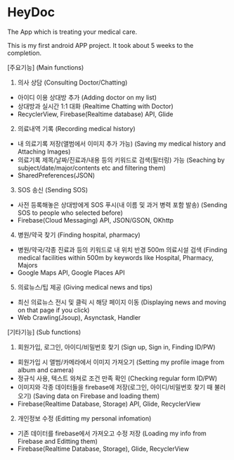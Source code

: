 # HeyDoc
The App which is treating your medical care.

This is my first android APP project.
It took about 5 weeks to the completion.

[주요기능] (Main functions)
1. 의사 상담 (Consulting Doctor/Chatting)
- 아이디 이용 상대방 추가 (Adding doctor on my list)
- 상대방과 실시간 1:1 대화 (Realtime Chatting with Doctor)
- RecyclerView, Firebase(Realtime database) API, Glide

2. 의료내역 기록 (Recording medical history)
- 내 의료기록 저장(앨범에서 이미지 추가 가능) (Saving my medical history and Attaching Images)
- 의료기록 제목/날짜/진료과/내용 등의 키워드로 검색(필터링) 가능 (Seaching by subject/date/major/contents etc and filtering them)
- SharedPreferences(JSON)

3. SOS 송신 (Sending SOS)
- 사전 등록해놓은 상대방에게 SOS 푸시(내 이름 및 과거 병력 포함 발송) (Sending SOS to people who selected before)
- Firebase(Cloud Messaging) API, JSON/GSON, OKhttp

4. 병원/약국 찾기 (Finding hospital, pharmacy)
- 병원/약국/각종 진료과 등의 키워드로 내 위치 반경 500m 의료시설 검색 (Finding medical facilities within 500m by keywords like Hospital, Pharmacy, Majors
- Google Maps API, Google Places API

5. 의료뉴스/팁 제공 (Giving medical news and tips)
- 최신 의료뉴스 전시 및 클릭 시 해당 페이지 이동 (Displaying news and moving on that page if you click)
- Web Crawling(Jsoup), Asynctask, Handler

[기타기능] (Sub functions)
1. 회원가입, 로그인, 아이디/비밀번호 찾기 (Sign up, Sign in, Finding ID/PW)
- 회원가입 시 앨범/카메라에서 이미지 가져오기 (Setting my profile image from album and camera)
- 정규식 사용, 텍스트 와쳐로 조건 만족 확인 (Checking regular form ID/PW)
- 이미지와 각종 데이터들을 firebase에 저장(로그인, 아이디/비밀번호 찾기 때 불러오기) (Saving data on Firebase and loading them)
- Firebase(Realtime Database, Storage) API, Glide, RecyclerView

2. 개인정보 수정 (Editting my personal infomation)
- 기존 데이터를 firebase에서 가져오고 수정 저장 (Loading my info from Firebase and Editting them)
- Firebase(Realtime Database, Storage), Glide, RecyclerView
